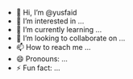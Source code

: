 - 👋 Hi, I’m @yusfaid
- 👀 I’m interested in ...
- 🌱 I’m currently learning ...
- 💞️ I’m looking to collaborate on ...
- 📫 How to reach me ...
- 😄 Pronouns: ...
- ⚡ Fun fact: ...

<!---
yusfaid/yusfaid is a ✨ special ✨ repository because its `README.md` (this file) appears on your GitHub profile.
You can click the Preview link to take a look at your changes.
--->
